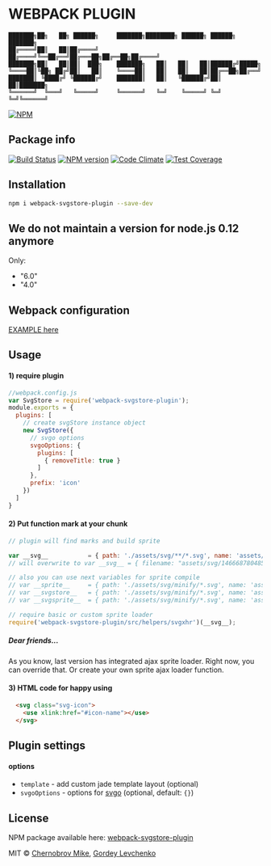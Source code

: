 # WEBPACK PLUGIN

```
███████╗██╗   ██╗ ██████╗     ███████╗████████╗ ██████╗ ██████╗ ███████╗
██╔════╝██║   ██║██╔════╝     ██╔════╝╚══██╔══╝██╔═══██╗██╔══██╗██╔════╝
███████╗██║   ██║██║  ███╗    ███████╗   ██║   ██║   ██║██████╔╝█████╗  
╚════██║╚██╗ ██╔╝██║   ██║    ╚════██║   ██║   ██║   ██║██╔══██╗██╔══╝  
███████║ ╚████╔╝ ╚██████╔╝    ███████║   ██║   ╚██████╔╝██║  ██║███████╗
╚══════╝  ╚═══╝   ╚═════╝     ╚══════╝   ╚═╝    ╚═════╝ ╚═╝  ╚═╝╚══════╝                                                                     
```

[![NPM](https://nodei.co/npm/webpack-svgstore-plugin.png?downloads=true&downloadRank=true&stars=true)](https://nodei.co/npm/webpack-svgstore-plugin/)

## Package info
[![Build Status](https://travis-ci.org/mrsum/webpack-svgstore-plugin.svg?branch=master)](https://travis-ci.org/mrsum/webpack-svgstore-plugin)
[![NPM version](https://badge.fury.io/js/webpack-svgstore-plugin.svg)](https://badge.fury.io/js/webpack-svgstore-plugin)
[![Code Climate](https://codeclimate.com/github/mrsum/webpack-svgstore-plugin/badges/gpa.svg)](https://codeclimate.com/github/mrsum/webpack-svgstore-plugin)
[![Test Coverage](https://codeclimate.com/github/mrsum/webpack-svgstore-plugin/badges/coverage.svg)](https://codeclimate.com/github/mrsum/webpack-svgstore-plugin/coverage)

## Installation
```bash
npm i webpack-svgstore-plugin --save-dev
```

## We do not maintain a version for node.js 0.12 anymore
Only:
- "6.0"
- "4.0"


## Webpack configuration

[EXAMPLE here](https://github.com/mrsum/webpack-svgstore-plugin/tree/develop/platform)

## Usage
#### 1) require plugin
```javascript
//webpack.config.js
var SvgStore = require('webpack-svgstore-plugin');
module.exports = {
  plugins: [
    // create svgStore instance object
    new SvgStore({
      // svgo options
      svgoOptions: {
        plugins: [
          { removeTitle: true }
        ]
      },
      prefix: 'icon'
    })
  ]
}
```

#### 2) Put function mark at your chunk
```javascript
// plugin will find marks and build sprite

var __svg__           = { path: './assets/svg/**/*.svg', name: 'assets/svg/[hash].logos.svg' };
// will overwrite to var __svg__ = { filename: "assets/svg/1466687804854.logos.svg" };

// also you can use next variables for sprite compile
// var __sprite__     = { path: './assets/svg/minify/*.svg', name: 'assets/svg/[hash].icons.svg' };
// var __svgstore__   = { path: './assets/svg/minify/*.svg', name: 'assets/svg/[hash].stuff.svg' };
// var __svgsprite__  = { path: './assets/svg/minify/*.svg', name: 'assets/svg/[hash].1logos.svg' };

// require basic or custom sprite loader
require('webpack-svgstore-plugin/src/helpers/svgxhr')(__svg__);
```

##### Dear friends...
As you know, last version has integrated ajax sprite loader.
Right now, you can override that.
Or create your own sprite ajax loader function.

#### 3) HTML code for happy using

```html
  <svg class="svg-icon">
    <use xlink:href="#icon-name"></use>
  </svg>
```
## Plugin settings

#### options
- `template` - add custom jade template layout (optional)
- `svgoOptions` - options for [svgo](https://github.com/svg/svgo) (optional, default: `{}`)


## License

NPM package available here: [webpack-svgstore-plugin](https://www.npmjs.com/package/webpack-svgstore-plugin)

MIT © [Chernobrov Mike](http://mrsum.ru), [Gordey Levchenko](https://github.com/lgordey)
